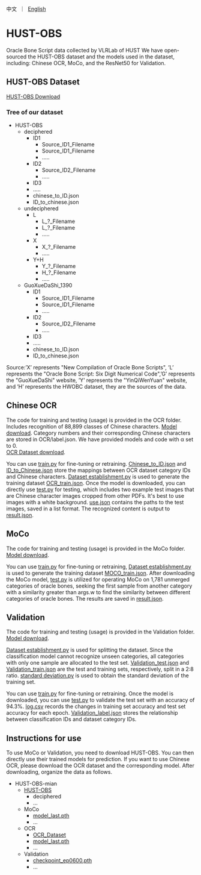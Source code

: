 <p align="left">
    中文&nbsp ｜ &nbsp<a href="README.md">English</a>
</p>

# HUST-OBS
Oracle Bone Script data collected by VLRLab of HUST
We have open-sourced the HUST-OBS dataset and the models used in the dataset, including: Chinese OCR, MoCo, and the ResNet50 for Validation.
## HUST-OBS Dataset
[HUST-OBS Download](https://figshare.com/s/8a9c0420312d94fc01e3)
### Tree of our dataset
- HUST-OBS
  - deciphered
    - ID1
      - Source_ID1_Filename
      - Source_ID1_Filename
      - .....
    - ID2
      - Source_ID2_Filename
      - .....
    - ID3
    - ..... 
    - chinese_to_ID.json
    - ID_to_chinese.json
  - undeciphered
    - L
      - L_?_Filename
      - L_?_Filename
      - .....
    - X
      - X_?_Filename
      - .....
    - Y+H
      - Y_?_Filename
      - H_?_Filename
      - .....
  - GuoXueDaShi_1390
    - ID1
      - Source_ID1_Filename
      - Source_ID1_Filename
      - .....
    - ID2
      - Source_ID2_Filename
      - .....
    - ID3
    - ..... 
    - chinese_to_ID.json
    - ID_to_chinese.json

Source:’X’ represents "New Compilation of Oracle Bone Scripts", ’L’ represents the "Oracle Bone Script: Six Digit Numerical Code",’G’ represents the "GuoXueDaShi" website, ’Y’ represents the "YinQiWenYuan" website, and ’H’ represents the HWOBC dataset, they are the sources of the data.
## 
## Chinese OCR
The code for training and testing (usage) is provided in the OCR folder. Includes recognition of 88,899 classes of Chinese characters. [Model download](https://figshare.com/s/7ec755b4ba77c6994ed2). Category numbers and their corresponding Chinese characters are stored in OCR/label.json. We have provided models and code with α set to 0.  
[OCR Dataset download](https://figshare.com/s/b03be2bccdd867b73e5f).  

<!-- 可以使用[train.py](OCR/train.py)进行微调或者重新训练，[Chinese_to_ID.json](OCR/Chinese_to_ID.json)和[ID_to_Chinese.json](OCR/ID_to_Chinese.json)保存OCR数据集的种类ID和汉字之间的联系，[Dataset establishment.py](<OCR/Dataset establishment.py>)用于生成训练数据集[OCR_train.json](OCR/OCR_train.json)。下载好模型后，你可以直接使用[test.py](OCR/test.py)进行测试，给了两个示例的测试图片，均是从其它pdf上裁剪下来的汉字图像。使用时候最好背景为白色，[use.json](OCR/use.json)里面是测试的图片路径，以列表形式保存，输入识别内容[result.json](OCR/result.json)。 -->

You can use [train.py](OCR/train.py) for fine-tuning or retraining. [Chinese_to_ID.json](OCR/Chinese_to_ID.json) and [ID_to_Chinese.json](OCR/ID_to_Chinese.json) store the mappings between OCR dataset category IDs and Chinese characters. [Dataset establishment.py](<OCR/Dataset establishment.py>) is used to generate the training dataset [OCR_train.json](OCR/OCR_train.json). Once the model is downloaded, you can directly use [test.py](OCR/test.py) for testing, which includes two example test images that are Chinese character images cropped from other PDFs. It's best to use images with a white background. [use.json](OCR/use.json) contains the paths to the test images, saved in a list format. The recognized content is output to [result.json](OCR/result.json).


## MoCo
The code for training and testing (usage) is provided in the MoCo folder. [Model download](https://figshare.com/s/30c206b1d1f1870ae76f).  

<!-- 可以使用[train.py](MoCo/train.py)进行微调或者重新训练，[Dataset establishment.py](<MoCo/Dataset establishment.py>)用于生成训练数据集[MOCO_train.json](MoCo/MOCO_train.json)。下载好MoCo模型后，[test.py](MoCo/test.py)用来使用MoCo，没有融合的 1,781个种类的甲骨文，寻找另一个不同种类的甲骨文的相似度大于args.w的第一个样本，用来寻找不同种类甲骨文之间的相似度，结果保存为[result.json](MoCo/result.json)。 -->

You can use [train.py](MoCo/train.py) for fine-tuning or retraining, [Dataset establishment.py](<MoCo/Dataset establishment.py>) is used to generate the training dataset [MOCO_train.json](MoCo/MOCO_train.json). After downloading the MoCo model, [test.py](MoCo/test.py) is utilized for operating MoCo on 1,781 unmerged categories of oracle bones, seeking the first sample from another category with a similarity greater than args.w to find the similarity between different categories of oracle bones. The results are saved in [result.json](MoCo/result.json). 
## Validation
The code for training and testing (usage) is provided in the Validation folder. [Model download](https://figshare.com/s/21da51dae0a5ef4b408e).  

<!-- [Dataset establishment.py](<Validation/Dataset establishment.py>)用来划分数据集，由于分类模型无法识别没见过的种类，所以把所有只有一个样本的类归入测试集。[Validation_test.json](Validation/Validation_test.json)和[Validation_train.json](Validation/Validation_train.json)分别是测试集和训练集，划分2：8。[standard deviation.py](<Validation/standard deviation.py>)用来获得训练集的标准差。
可以使用[train.py](Validation/train.py)进行微调或者重新训练。下载好模型后可以用[test.py](Validation/test.py)进行验证测试集的准确率为94.3%。[log.csv](Validation/log.csv)记录了每个epoch的训练集准确率和测试集准确率变化。 -->

[Dataset establishment.py](<Validation/Dataset establishment.py>) is used for splitting the dataset. Since the classification model cannot recognize unseen categories, all categories with only one sample are allocated to the test set. [Validation_test.json](Validation/Validation_test.json) and [Validation_train.json](Validation/Validation_train.json) are the test and training sets, respectively, split in a 2:8 ratio. [standard deviation.py](<Validation/standard deviation.py>) is used to obtain the standard deviation of the training set.

You can use [train.py](Validation/train.py) for fine-tuning or retraining. Once the model is downloaded, you can use [test.py](Validation/test.py) to validate the test set with an accuracy of 94.3%. [log.csv](Validation/log.csv) records the changes in training set accuracy and test set accuracy for each epoch. 
[Validation_label.json](Validation/Validation_label.json) stores the relationship between classification IDs and dataset category IDs.



## Instructions for use
To use MoCo or Validation, you need to download HUST-OBS. You can then directly use their trained models for prediction. If you want to use Chinese OCR, please download the OCR dataset and the corresponding model. After downloading, organize the data as follows.
 <!-- Just a reminder, after extraction in Windows, there might be a nested folder. For instance, within HUST-OBS, there could be another HUST-OBS, resulting in an additional layer of folders. Resolving this issue should enable normal usage. -->
- HUST-OBS-mian
  - [HUST-OBS](https://figshare.com/s/8a9c0420312d94fc01e3)
    - deciphered
    - ...
  - MoCo
    - [model_last.pth](https://figshare.com/s/30c206b1d1f1870ae76f)
    - ...
  - OCR
    - [OCR_Dataset](https://figshare.com/s/b03be2bccdd867b73e5f)
    - [model_last.pth](https://figshare.com/s/7ec755b4ba77c6994ed2)
    - ...
  - Validation
    - [checkpoint_ep0600.pth](https://figshare.com/s/21da51dae0a5ef4b408e)
    - ...
